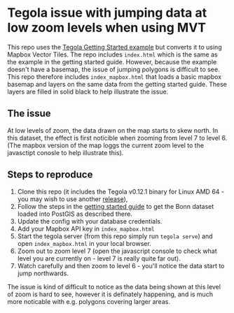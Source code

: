 # Tegola issue with jumping data at low zoom levels when using MVT

This repo uses the [Tegola Getting Started example](https://tegola.io/documentation/getting-started/) but converts it to using Mapbox Vector Tiles. The repo includes `index.html` which is the same as the example in the getting started guide. However, because the example doesn't have a basemap, the issue of jumping polygons is difficult to see. This repo therefore includes `index_mapbox.html` that loads a basic mapbox basemap and layers on the same data from the getting started guide. These layers are filled in solid black to help illustrate the issue.

## The issue

At low levels of zoom, the data drawn on the map starts to skew north. In this dataset, the effect is first noticible when zooming from level 7 to level 6. (The mapbox version of the map loggs the current zoom level to the javasctipt conosle to help illustrate this).

## Steps to reproduce

1. Clone this repo (it includes the Tegola v0.12.1 binary for Linux AMD 64 - you may wish to use another [release](https://github.com/go-spatial/tegola/releases)),
2. Follow the steps in the [getting started guide](https://tegola.io/documentation/getting-started/) to get the Bonn dataset loaded into PostGIS as described there.
3. Update the config with your database credentials.
4. Add your Mapbox API key in `index_mapbox.html`
5. Start the tegola server (from this repo simply run `tegola serve`) and open `index_mapbox.html` in your local browser.
6. Zoom out to zoom level 7 (open the javascript console to check what level you are currently on - level 7 is really quite far out).
7. Watch carefully and then zoom to level 6 - you'll notice the data start to jump northwards.

The issue is kind of difficult to notice as the data being shown at this level of zoom is hard to see, however it is definately happening, and is much more noticable with e.g. polygons covering larger areas.
